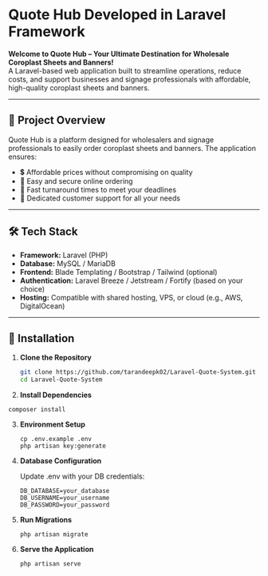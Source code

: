 # Quote Hub Developed in Laravel Framework

**Welcome to Quote Hub – Your Ultimate Destination for Wholesale Coroplast Sheets and Banners!**  
A Laravel-based web application built to streamline operations, reduce costs, and support businesses and signage professionals with affordable, high-quality coroplast sheets and banners.

---

## 🧾 Project Overview

Quote Hub is a platform designed for wholesalers and signage professionals to easily order coroplast sheets and banners. The application ensures:

- 💲 Affordable prices without compromising on quality  
- 🛒 Easy and secure online ordering  
- 🚚 Fast turnaround times to meet your deadlines  
- 🤝 Dedicated customer support for all your needs  

---

## 🛠️ Tech Stack

- **Framework:** Laravel (PHP)
- **Database:** MySQL / MariaDB
- **Frontend:** Blade Templating / Bootstrap / Tailwind (optional)
- **Authentication:** Laravel Breeze / Jetstream / Fortify (based on your choice)
- **Hosting:** Compatible with shared hosting, VPS, or cloud (e.g., AWS, DigitalOcean)

---

## 🚀 Installation
1. **Clone the Repository**
   ```bash
   git clone https://github.com/tarandeepk02/Laravel-Quote-System.git
   cd Laravel-Quote-System
   ```
2.   **Install Dependencies**
   ```
   composer install
   ```
3. **Environment Setup**
   ```
   cp .env.example .env
   php artisan key:generate
   ```
4. **Database Configuration**

   Update .env with your DB credentials:

   ```
   DB_DATABASE=your_database
   DB_USERNAME=your_username
   DB_PASSWORD=your_password
   ```
5. **Run Migrations**
   ```
   php artisan migrate
   ```
6. **Serve the Application**
   ```
   php artisan serve
   ```



